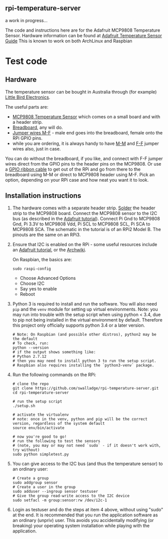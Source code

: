 
## rpi-temperature-server

a work in progress...

The code and instructions here are for the Adafruit MCP9808 Temperature Sensor.
Hardware information can be found at [Adafruit Temperature Sensor Guide](https://cdn-learn.adafruit.com/downloads/pdf/adafruit-mcp9808-precision-i2c-temperature-sensor-guide.pdf)
This is known to work on both ArchLinux and Raspbian

# Test code

## Hardware

The temperature sensor can be bought in Australia through (for example) [Little Bird Electronics](https://littlebirdelectronics.com.au).

The useful parts are:

- [MCP9808 Temperature Sensor](https://littlebirdelectronics.com.au/products/mcp9808-high-accuracy-i2c-temperature-sensor-breakout-board) which comes on a small board and with a header strip.
- [Breadboard](https://littlebirdelectronics.com.au/products/breadboard-mini-modular-green), any will do.
- [Jumper wires M-F](https://littlebirdelectronics.com.au/products/jumper-wires-premium-6-m-f-pack-of-10) - male end goes into the breadboard, female onto the RPi GPIO pins.
- while you are ordering, it is always handy to have [M-M](https://littlebirdelectronics.com.au/products/jumper-wires-premium-6-m-m-pack-of-10) and [F-F](https://littlebirdelectronics.com.au/products/jumper-wires-premium-6-f-f-pack-of-10) jumper wires also, just in case.

You can do without the breadboard, if you like, and connect with F-F jumper wires direct from the GPIO pins to the header pins on the MCP9808.
Or use a [GPIO ribbon cable](https://littlebirdelectronics.com.au/products/raspberry-pi-gpio-ribbon-cable-40-pin-6-rpi2-b) to get out of the RPi and go from there to the breadboard using M-M or direct to MCP9808 header using M-F.
Pick an option, depending on your RPi case and how neat you want it to look.

## Installation instructions

1. The hardware comes with a separate header strip. 
   [Solder](https://learn.adafruit.com/adafruit-mcp9808-precision-i2c-temperature-sensor-guide/wiring) 
   the header strip to the MCP9808 board. 
   Connect the MCP9808 sensor to the I2C bus (as described in the [Adafruit
   tutorial](https://learn.adafruit.com/mcp9808-temperature-sensor-python-library/hardware)).
   Connect Pi Gnd to MCP9808 Gnd, Pi 3.3V to MCP9808 Vdd, Pi SCL to MCP9808 SCL, Pi SCA to MCP9808 SCA.
   The schematic in the tutorial is of an RPi2 Model B. The pinouts are the same on an RPi3.

2. Ensure that I2C is enabled on the RPi - some useful resources include an [Adafruit
   tutorial](https://learn.adafruit.com/adafruits-raspberry-pi-lesson-4-gpio-setup/configuring-i2c), or the
   [Archwiki](https://wiki.archlinux.org/index.php/Raspberry_Pi#I2C).

    On Raspbian, the basics are:

    ```
    sudo raspi-config
    ```

    - Choose Advanced Options
    - Choose I2C
    - Say yes to enable
    - Reboot

3. Python 3 is required to install and run the software. You will also need `pip` and the `venv` module for setting up
   virtual environments. Note: you may run into trouble with the setup script when using python < 3.4, due to pip not
   being installed in the virtual environment by default. Therefore this project only officially supports python 3.4 or
   a later version.

    ```
    # Note: On Raspbian (and possible other distros), python2 may be the default
    # To check, run:
    python --version
    # if the output shows something like:
    # Python 2.7.12
    # then you may need to install python 3 to run the setup script.
    # Raspbian also requires installing the `python3-venv` package.
    ```

4. Run the following commands on the RPi:

    ```
    # clone the repo
    git clone https://github.com/swalladge/rpi-temperature-server.git
    cd rpi-temperature-server

    # run the setup script
    ./setup.sh

    # activate the virtualenv
    # note: once in the venv, python and pip will be the correct version, regardless of the system default
    source env/bin/activate

    # now you're good to go!
    # run the following to test the sensors
    # (note, you may or may not need `sudo` - if it doesn't work with, try without)
    sudo python simpletest.py
    ```
5. You can give access to the I2C bus (and thus the temperature sensor) to an ordinary user:

    ```
    # Create a group
    sudo addgroup sensor
    # Create a user in the group
    sudo adduser --ingroup sensor testuser
    # Give the group read-write access to the I2C device
    sudo setfacl -m group:sensor:rw /dev/i2c-1
    ```

6. Login as testuser and do the steps at item 4 above, without using "sudo" at the end. It is recommended that you run the application software as an ordinary (unpriv) user. This avoids you accidentally modifying (or breaking) your operating system installation while playing with the application.


